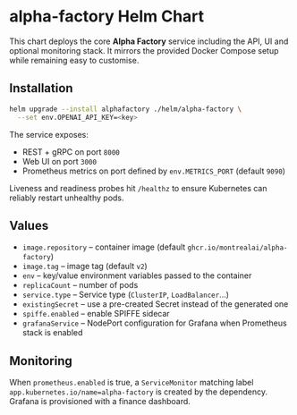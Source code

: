 # alpha-factory Helm Chart

This chart deploys the core **Alpha Factory** service including the API, UI and optional monitoring stack. It mirrors the provided Docker Compose setup while remaining easy to customise.

## Installation
```bash
helm upgrade --install alphafactory ./helm/alpha-factory \
  --set env.OPENAI_API_KEY=<key>
```

The service exposes:
- REST + gRPC on port `8000`
- Web UI on port `3000`
- Prometheus metrics on port defined by `env.METRICS_PORT` (default `9090`)

Liveness and readiness probes hit `/healthz` to ensure Kubernetes can reliably
restart unhealthy pods.

## Values
- `image.repository` – container image (default `ghcr.io/montrealai/alpha-factory`)
- `image.tag` – image tag (default `v2`)
- `env` – key/value environment variables passed to the container
- `replicaCount` – number of pods
- `service.type` – Service type (`ClusterIP`, `LoadBalancer`…)
- `existingSecret` – use a pre-created Secret instead of the generated one
- `spiffe.enabled` – enable SPIFFE sidecar
- `grafanaService` – NodePort configuration for Grafana when Prometheus stack is enabled

## Monitoring
When `prometheus.enabled` is true, a `ServiceMonitor` matching label `app.kubernetes.io/name=alpha-factory` is created by the dependency. Grafana is provisioned with a finance dashboard.
